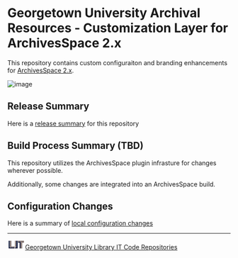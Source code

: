 # Georgetown University Archival Resources - Customization Layer for ArchivesSpace 2.x

This repository contains custom configuraiton and branding enhancements for [ArchivesSpace 2.x](https://archivesspace.org/).

![image](https://user-images.githubusercontent.com/1111057/33036441-3a7d6e80-cde3-11e7-8a22-da38b3738e5e.png)

## Release Summary
Here is a [release summary](https://github.com/Georgetown-University-Libraries/GUArchivesspace/releases) for this repository

## Build Process Summary (TBD)
This repository utilizes the ArchivesSpace plugin infrasture for changes wherever possible.

Additionally, some changes are integrated into an ArchivesSpace build.

## Configuration Changes

Here is a summary of [local configuration changes](config.rb.md) 

***
[![Georgetown University Library IT Code Repositories](https://raw.githubusercontent.com/Georgetown-University-Libraries/georgetown-university-libraries.github.io/master/LIT-logo-small.png)Georgetown University Library IT Code Repositories](http://georgetown-university-libraries.github.io/)

